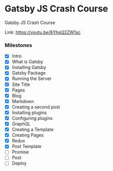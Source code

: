 # Gatsby JS Crash Course

Gatsby JS Crash Course

Link: https://youtu.be/6YhqQ2ZW1sc

### Milestones

- [x] Intro
- [x] What is Gatsby
- [x] Installing Gatsby
- [x] Gatsby Package
- [x] Running the Server
- [x] Site Title
- [x] Pages
- [x] Blog
- [x] Markdown
- [x] Creating a second post
- [x] Installing plugins
- [x] Configuring plugins
- [x] GraphQL
- [x] Creating a Template
- [x] Creating Pages
- [x] Redux
- [x] Post Template
- [ ] Promise
- [ ] Post
- [ ] Deploy
